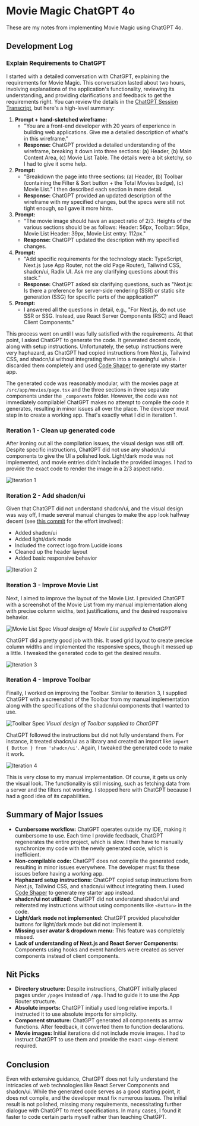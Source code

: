 # Movie Magic ChatGPT 4o

These are my notes from implementing Movie Magic using ChatGPT 4o.

## Development Log

### Explain Requirements to ChatGPT

I started with a detailed conversation with ChatGPT, explaining the requirements
for Movie Magic. This conversation lasted about two hours, involving
explanations of the application's functionality, reviewing its understanding,
and providing clarifications and feedback to get the requirements right. You can
review the details in the
[ChatGPT Session Transcript](assets/ChatGPT%20Session%20Transcript.pdf), but
here's a high-level summary:

1. **Prompt + hand-sketched wireframe:**
   - "You are a front-end developer with 20 years of experience in building web
     applications. Give me a detailed description of what's in this wireframe."
   - **Response:** ChatGPT provided a detailed understanding of the wireframe,
     breaking it down into three sections: (a) Header, (b) Main Content Area,
     (c) Movie List Table. The details were a bit sketchy, so I had to give it
     some help.
2. **Prompt:**
   - "Breakdown the page into three sections: (a) Header, (b) Toolbar
     (containing the Filter & Sort button + the Total Movies badge), (c) Movie
     List." I then described each section in more detail.
   - **Response:** ChatGPT provided an updated description of the wireframe with
     my specified changes, but the specs were still not tight enough, so I gave
     it more hints.
3. **Prompt:**
   - "The movie image should have an aspect ratio of 2/3. Heights of the various
     sections should be as follows: Header: 56px, Toolbar: 56px, Movie List
     Header: 39px, Movie List entry: 112px."
   - **Response:** ChatGPT updated the description with my specified changes.
4. **Prompt:**
   - "Add specific requirements for the technology stack: TypeScript, Next.js
     (use App Router, not the old Page Router), Tailwind CSS, shadcn/ui, Radix
     UI. Ask me any clarifying questions about this stack."
   - **Response:** ChatGPT asked six clarifying questions, such as "Next.js: Is
     there a preference for server-side rendering (SSR) or static site
     generation (SSG) for specific parts of the application?"
5. **Prompt:**
   - I answered all the questions in detail, e.g., "For Next.js, do not use SSR
     or SSG. Instead, use React Server Components (RSC) and React Client
     Components."

This process went on until I was fully satisfied with the requirements. At that
point, I asked ChatGPT to generate the code. It generated decent code, along
with setup instructions. Unfortunately, the setup instructions were very
haphazard, as ChatGPT had copied instructions from Next.js, Tailwind CSS, and
shadcn/ui without integrating them into a meaningful whole. I discarded them
completely and used
[Code Shaper](https://www.code-shaper.dev/docs/getting-started/create-a-new-repo)
to generate my starter app.

The generated code was reasonably modular, with the movies page at
`/src/app/movies/page.tsx` and the three sections in three separate components
under the `_components` folder. However, the code was not immediately
compilable! ChatGPT makes no attempt to compile the code it generates, resulting
in minor issues all over the place. The developer must step in to create a
working app. That's exactly what I did in iteration 1.

### Iteration 1 - Clean up generated code

After ironing out all the compilation issues, the visual design was still off.
Despite specific instructions, ChatGPT did not use any shadcn/ui components to
give the UI a polished look. Light/dark mode was not implemented, and movie
entries didn't include the provided images. I had to provide the exact code to
render the image in a 2/3 aspect ratio.

![Iteration 1](assets/iteration-1.png)

### Iteration 2 - Add shadcn/ui

Given that ChatGPT did not understand shadcn/ui, and the visual design was way
off, I made several manual changes to make the app look halfway decent (see
[this commit](https://github.com/nareshbhatia/movie-magic-ai/commit/e6eb6579f4cc36d6cc4094f0fa5317d74c289e38)
for the effort involved):

- Added shadcn/ui
- Added light/dark mode
- Included the correct logo from Lucide icons
- Cleaned up the header layout
- Added basic responsive behavior

![Iteration 2](assets/iteration-2.png)

### Iteration 3 - Improve Movie List

Next, I aimed to improve the layout of the Movie List. I provided ChatGPT with a
screenshot of the Movie List from my manual implementation along with precise
column widths, text justifications, and the desired responsive behavior.

![Movie List Spec](assets/movie-list-spec.png) _Visual design of Movie List
supplied to ChatGPT_

ChatGPT did a pretty good job with this. It used grid layout to create precise
column widths and implemented the responsive specs, though it messed up a
little. I tweaked the generated code to get the desired results.

![Iteration 3](assets/iteration-3.png)

### Iteration 4 - Improve Toolbar

Finally, I worked on improving the Toolbar. Similar to iteration 3, I supplied
ChatGPT with a screenshot of the Toolbar from my manual implementation along
with the specifications of the shadcn/ui components that I wanted to use.

![Toolbar Spec](assets/toolbar-spec.png) _Visual design of Toolbar supplied to
ChatGPT_

ChatGPT followed the instructions but did not fully understand them. For
instance, it treated shadcn/ui as a library and created an import like
`import { Button } from 'shadcn/ui'`. Again, I tweaked the generated code to
make it work.

![Iteration 4](assets/iteration-4.png)

This is very close to my manual implementation. Of course, it gets us only the
visual look. The functionality is still missing, such as fetching data from a
server and the filters not working. I stopped here with ChatGPT because I had a
good idea of its capabilities.

## Summary of Major Issues

- **Cumbersome workflow:** ChatGPT operates outside my IDE, making it cumbersome
  to use. Each time I provide feedback, ChatGPT regenerates the entire project,
  which is slow. I then have to manually synchronize my code with the newly
  generated code, which is inefficient.
- **Non-compilable code:** ChatGPT does not compile the generated code,
  resulting in minor issues everywhere. The developer must fix these issues
  before having a working app.
- **Haphazard setup instructions:** ChatGPT copied setup instructions from
  Next.js, Tailwind CSS, and shadcn/ui without integrating them. I used
  [Code Shaper](https://www.code-shaper.dev/docs/getting-started/create-a-new-repo)
  to generate my starter app instead.
- **shadcn/ui not utilized:** ChatGPT did not understand shadcn/ui and
  reiterated my instructions without using components like `<Button>` in the
  code.
- **Light/dark mode not implemented:** ChatGPT provided placeholder buttons for
  light/dark mode but did not implement it.
- **Missing user avatar & dropdown menu:** This feature was completely missed.
- **Lack of understanding of Next.js and React Server Components:** Components
  using hooks and event handlers were created as server components instead of
  client components.

## Nit Picks

- **Directory structure:** Despite instructions, ChatGPT initially placed pages
  under `/pages` instead of `/app`. I had to guide it to use the App Router
  structure.
- **Absolute imports:** ChatGPT initially used long relative imports. I
  instructed it to use absolute imports for simplicity.
- **Component structure:** ChatGPT generated all components as arrow functions.
  After feedback, it converted them to function declarations.
- **Movie images:** Initial iterations did not include movie images. I had to
  instruct ChatGPT to use them and provide the exact `<img>` element required.

## Conclusion

Even with extensive guidance, ChatGPT does not fully understand the intricacies
of web technologies like React Server Components and shadcn/ui. While the
generated code serves as a good starting point, it does not compile, and the
developer must fix numerous issues. The initial result is not polished, missing
many requirements, necessitating further dialogue with ChatGPT to meet
specifications. In many cases, I found it faster to code certain parts myself
rather than teaching ChatGPT.
